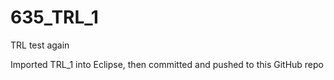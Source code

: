 # 635_TRL_1
TRL test again

Imported TRL_1 into Eclipse, then committed and pushed to this GitHub repo
